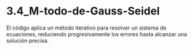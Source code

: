 # 3.4_M-todo-de-Gauss-Seidel
El código aplica un método iterativo para resolver un sistema de ecuaciones, reduciendo progresivamente los errores hasta alcanzar una solución precisa.
